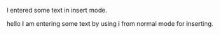 I entered some text in insert mode. 

hello I am entering some text by using i from normal mode for inserting. 
